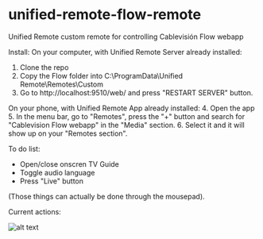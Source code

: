 # unified-remote-flow-remote
Unified Remote custom remote for controlling Cablevisión Flow webapp

Install:
On your computer, with Unified Remote Server already installed:
1. Clone the repo
2. Copy the Flow folder into C:\ProgramData\Unified Remote\Remotes\Custom
3. Go to http://localhost:9510/web/ and press "RESTART SERVER" button.

On your phone, with Unified Remote App already installed:
4. Open the app
5. In the menu bar, go to "Remotes", press the "+" button and search for "Cablevision Flow webapp" in the "Media" section.
6. Select it and it will show up on your "Remotes section".



To do list:

- Open/close onscren TV Guide
- Toggle audio language
- Press "Live" button

(Those things can actually be done through the mousepad).


Current actions:

![alt text](https://raw.githubusercontent.com/PGayol/unified-remote-flow-remote/master/instructions.jpg)

